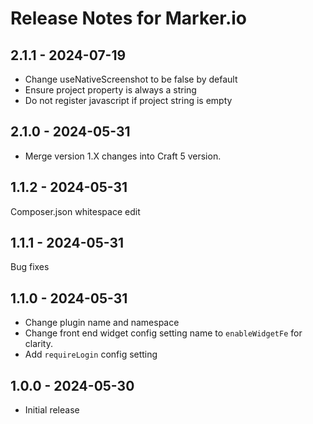 # Release Notes for Marker.io

## 2.1.1 - 2024-07-19

- Change useNativeScreenshot to be false by default
- Ensure project property is always a string
- Do not register javascript if project string is empty

## 2.1.0 - 2024-05-31

- Merge version 1.X changes into Craft 5 version.

## 1.1.2 - 2024-05-31

Composer.json whitespace edit

## 1.1.1 - 2024-05-31

Bug fixes

## 1.1.0 - 2024-05-31

- Change plugin name and namespace
- Change front end widget config setting name to `enableWidgetFe` for clarity.
- Add `requireLogin` config setting

## 1.0.0 - 2024-05-30
- Initial release
